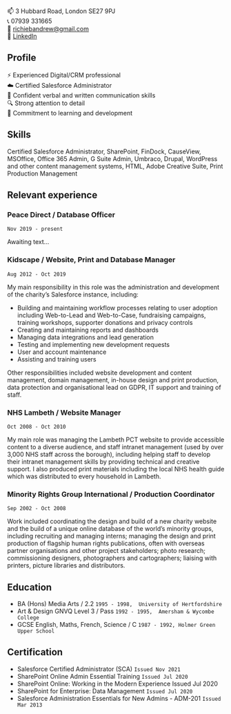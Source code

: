 📫 3 Hubbard Road, London SE27 9PJ  
📞 07939 331665  
📨 [richiebandrew@gmail.com](mailto:richiebandrew@gmail.com)  
🔗 [LinkedIn](https://www.linkedin.com/in/richardandrew75/)

## Profile

⚡ Experienced Digital/CRM professional  
☁️ Certified Salesforce Administrator  
👋 Confident verbal and written communication skills  
🔍 Strong attention to detail  
🌱 Commitment to learning and development

## Skills

Certified Salesforce Administrator, SharePoint, FinDock, CauseView, MSOffice, Office 365 Admin, G Suite Admin, Umbraco, Drupal, WordPress and other content management systems, HTML, Adobe Creative Suite, Print Production Management

## Relevant experience

### Peace Direct / Database Officer

`Nov 2019 - present`

Awaiting text…

### Kidscape / Website, Print and Database Manager

`Aug 2012 - Oct 2019`

My main responsibility in this role was the administration and development of the charity’s Salesforce instance, including:

* Building and maintaining workflow processes relating to user adoption including Web-to-Lead and Web-to-Case, fundraising campaigns, training workshops, supporter donations and privacy controls
* Creating and maintaining reports and dashboards
* Managing data integrations and lead generation
* Testing and implementing new development requests
* User and account maintenance
* Assisting and training users

Other responsibilities included website development and content management, domain management, in-house design and print production, data protection and organisational lead on GDPR, IT support and training of staff. 

### NHS Lambeth / Website Manager

`Oct 2008 - Oct 2010`

My main role was managing the Lambeth PCT website to provide accessible content to a diverse audience, and staff intranet management (used by over 3,000 NHS staff across the borough), including helping staff to develop their intranet management skills by providing technical and creative support. I also produced print materials including the local NHS health guide which was distributed to every household in Lambeth. 

### Minority Rights Group International / Production Coordinator

`Sep 2002 - Oct 2008`

Work included coordinating the design and build of a new charity website and the build of a unique online database of the world’s minority groups, including recruiting and managing interns; managing the design and print production of flagship human rights publications, often with overseas partner organisations and other project stakeholders; photo research; commissioning designers, photographers and cartographers; liaising with printers, picture libraries and distributors.

## Education

* BA (Hons) Media Arts / 2.2 `1995 - 1998,  University of Hertfordshire`
* Art & Design GNVQ Level 3 / Pass `1992 - 1995,  Amersham & Wycombe College`
* GCSE English, Maths, French, Science / C `1987 - 1992, Holmer Green Upper School`

## Certification

* Salesforce Certified Administrator (SCA) `Issued Nov 2021`
* SharePoint Online Admin Essential Training `Issued Jul 2020`
* SharePoint Online: Working in the Modern Experience Issued Jul 2020
* SharePoint for Enterprise: Data Management `Issued Jul 2020`
* Salesforce Administration Essentials for New Admins - ADM-201 `Issued Mar 2013`
